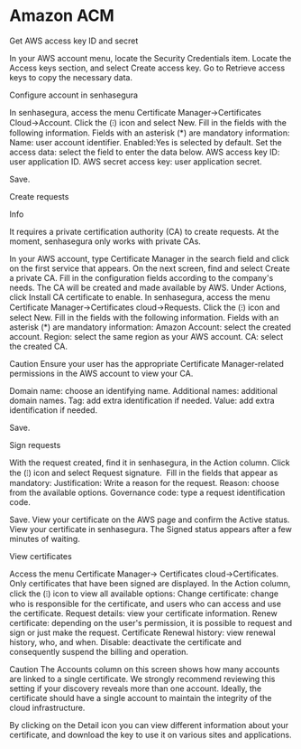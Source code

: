 # Amazon ACM 

Get AWS access key ID and secret

In your AWS account menu, locate the Security
            Credentials item.
Locate the Access keys section, and select
        Create access key.
Go to Retrieve access keys to copy the
        necessary data.


Configure account in senhasegura

In senhasegura, access the menu Certificate Manager→Certificates Cloud→Account.
Click the (⁝) icon and select New.
Fill in the fields with the following information. Fields with an asterisk (*) are mandatory information:
Name: user account identifier.
Enabled:Yes is selected by default.
Set the access data: select the field to enter the data below.
AWS access key ID: user application ID.
AWS secret access key: user application secret.


Save.


Create requests

Info

It requires a private certification authority (CA) to create requests. At the moment, senhasegura only works
            with private CAs.



In your AWS account, type Certificate Manager in the search field and click on the first
        service that appears.
On the next screen, find and select Create a private CA.
Fill in the configuration fields according to the company's needs.
The CA will be created and made available by AWS.
Under Actions, click Install CA certificate to enable.
In senhasegura, access the menu Certificate Manager→Certificates cloud→Requests.
Click the (⁝) icon and select New.
Fill in the fields with the following information. Fields with an asterisk (*) are mandatory information:
Amazon Account: select the created account.
Region: select the same region as your AWS account.
CA: select the created CA.

Caution
Ensure your user has the appropriate Certificate Manager-related permissions in
                        the AWS account to view your CA.


Domain name: choose an identifying name.
Additional names: additional domain names.
Tag: add extra identification if needed.
Value: add extra identification if needed.


Save.


Sign requests

With the request created, find it in senhasegura, in the Action column.
Click the (⁝) icon and select Request signature. 
Fill in the fields that appear as mandatory:
Justification: Write a reason for the request.
Reason: choose from the available options.
Governance code: type a request identification code.


Save.
View your certificate on the AWS page and confirm the Active status.
View your certificate in senhasegura. The Signed status appears after a few minutes of waiting.
    


View certificates

Access the menu Certificate Manager→ Certificates cloud→Certificates. Only certificates that
        have been signed are displayed.
In the Action column, click the (⁝) icon to view all
        available options:
Change certificate: change who is responsible for the certificate, and users who can
                access and use the certificate.
Request details: view your certificate information.
Renew certificate: depending on the user's permission, it is possible to request and
                sign or just make the request.
Certificate Renewal history: view renewal history, who, and when.
Disable: deactivate the certificate and consequently suspend the billing and
                operation.

Caution
The Accounts column on this screen shows how many accounts are
                        linked to a single certificate. We strongly recommend reviewing this setting if your discovery
                        reveals more than one account. Ideally, the certificate should have a single account to maintain
                        the integrity of the cloud infrastructure.




By clicking on the Detail icon you can view different information about your certificate, and
        download the key to use it on various sites and applications.